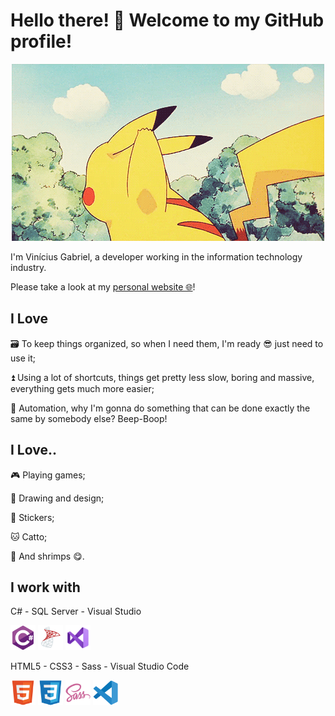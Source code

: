 # Hello there! 👋 Welcome to my GitHub profile!

<p align="center">
  <img src="images/pikachu-hello.gif">
</p>



I'm Vinícius Gabriel, a developer working in the information technology industry.


Please take a look at my [personal website 🌐](https://monambike.github.io)!

## I Love

🗃️ To keep things organized, so when I need them, I'm ready 😎 just need to use it;

⏫ Using a lot of shortcuts, things get pretty less slow, boring and massive, everything gets much more easier;

🤖 Automation, why I'm gonna do something that can be done exactly the same by somebody else? Beep-Boop!

## I Love..

🎮 Playing games;

🎨 Drawing and design;

💬 Stickers;

🐱 Catto;

🦐 And shrimps 😋.

## I work with

C# - SQL Server - Visual Studio
<p>
  <img height="40" src="images/csharp.svg"/>
  <img height="40" src="images/microsoft-sql-server.svg" />
  <img height="40" src="images/visual-studio.svg" />
</p>

HTML5 - CSS3 - Sass - Visual Studio Code
<p>
  <img height="40" src="images/html5.svg" />
  <img height="40" src="images/css3.svg"/>
  <img height="40" src="images/sass.svg"/>
  <img height="40" src="images/vs-code.svg"/>
</p>
